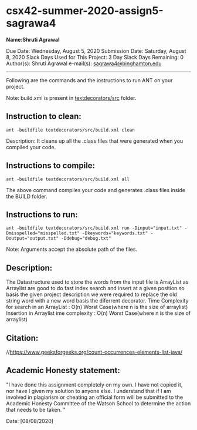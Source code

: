 # csx42-summer-2020-assign5-sagrawa4

**Name:Shruti Agrawal**

Due Date: Wednesday, August 5, 2020
Submission Date: Saturday, August 8, 2020
Slack Days Used for This Project: 3 Day
Slack Days Remaining: 0
Author(s): Shruti Agrawal
e-mail(s): sagrawa4@binghamton.edu

-----------------------------------------------------------------------

Following are the commands and the instructions to run ANT on your project.


Note: build.xml is present in [textdecorators/src](./textdecorators/src/) folder.

## Instruction to clean:

```commandline
ant -buildfile textdecorators/src/build.xml clean
```

Description: It cleans up all the .class files that were generated when you
compiled your code.

## Instructions to compile:

```commandline
ant -buildfile textdecorators/src/build.xml all
```
The above command compiles your code and generates .class files inside the BUILD folder.

## Instructions to run:

```commandline
ant -buildfile textdecorators/src/build.xml run -Dinput="input.txt" -Dmisspelled="misspelled.txt" -Dkeywords="keywords.txt" -Doutput="output.txt" -Ddebug="debug.txt"

```
Note: Arguments accept the absolute path of the files.


## Description:

The Datastructure used to store the words from the input file is ArrayList as Arraylist are good to do fast index search and insert at a given position.so basis the given project description we were required to replace the old string word with a new word basis the diferrent decorator. Time Complexity for search in an ArrayList : O(n) Worst Case(where n is the size of arraylist)
Insertion in Arraylist ime complexity : O(n) Worst Case(where n is the size of arraylist)


## Citation:

//https://www.geeksforgeeks.org/count-occurrences-elements-list-java/

## Academic Honesty statement:

"I have done this assignment completely on my own. I have not copied
it, nor have I given my solution to anyone else. I understand that if
I am involved in plagiarism or cheating an official form will be
submitted to the Academic Honesty Committee of the Watson School to
determine the action that needs to be taken. "

Date: [08/08/2020]

